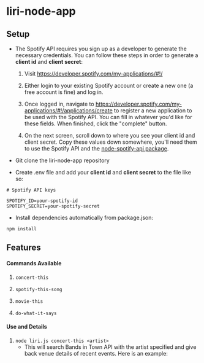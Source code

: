 # liri-node-app

## Setup

* The Spotify API requires you sign up as a developer to generate the necessary credentials. You can follow these steps in order to generate a **client id** and **client secret**:

   1. Visit <https://developer.spotify.com/my-applications/#!/>

   2. Either login to your existing Spotify account or create a new one (a free account is fine) and log in.

   3. Once logged in, navigate to <https://developer.spotify.com/my-applications/#!/applications/create> to register a new application to be used with the Spotify API. You can fill in whatever you'd like for these fields. When finished, click the "complete" button.

   4. On the next screen, scroll down to where you see your client id and client secret. Copy these values down somewhere, you'll need them to use the Spotify API and the [node-spotify-api package](https://www.npmjs.com/package/node-spotify-api).

* Git clone the liri-node-app repository

* Create .env file and add your **client id** and **client secret** to the file like so:
```
# Spotify API keys

SPOTIFY_ID=your-spotify-id
SPOTIFY_SECRET=your-spotify-secret
```

* Install dependencies automatically from package.json:
```
npm install
```

## Features

#### Commands Available
1. `concert-this`

2. `spotify-this-song`

3. `movie-this`

4. `do-what-it-says`


#### Use and Details
1. `node liri.js concert-this <artist>`
    * This will search Bands in Town API with the artist specified and give back venue details of recent events. Here is an example:




